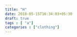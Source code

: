 ```yaml
---
title: "H"
date: 2018-05-15T16:34:03+05:30
draft: true
tags : [ "a"]
categories : ["clothing"]
---
```

